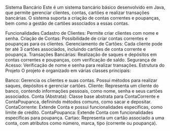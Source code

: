 Sistema Bancário
Este é um sistema bancário básico desenvolvido em Java, que permite gerenciar clientes, contas, cartões e realizar transações bancárias. O sistema suporta a criação de contas correntes e poupanças, bem como a gestão de cartões associados a essas contas.

Funcionalidades
Cadastro de Clientes: Permite criar clientes com nome e senha.
Criação de Contas: Possibilidade de criar contas correntes e poupanças para os clientes.
Gerenciamento de Cartões: Cada cliente pode ter até 3 cartões associados, incluindo cartões de conta corrente e poupança.
Transações Bancárias: Realização de saques e depósitos em contas correntes e poupanças, com verificação de saldo.
Segurança de Acesso: Verificação de nome e senha para realizar transações.
Estrutura do Projeto
O projeto é organizado em várias classes principais:

Banco: Gerencia os clientes e suas contas. Possui métodos para realizar saques, depósitos e gerenciar cartões.
Cliente: Representa um cliente do banco, contendo informações pessoais, como nome, senha e seus cartões associados.
Conta (Abstrata): Classe base abstrata para ContaCorrente e ContaPoupanca, definindo métodos comuns, como sacar e depositar.
ContaCorrente: Extende Conta e possui funcionalidades específicas, como limite de crédito.
ContaPoupanca: Extende Conta com funcionalidades específicas para poupança.
Cartao: Representa um cartão associado a uma conta, com atributos como número, marca, tipo (corrente ou poupança).

